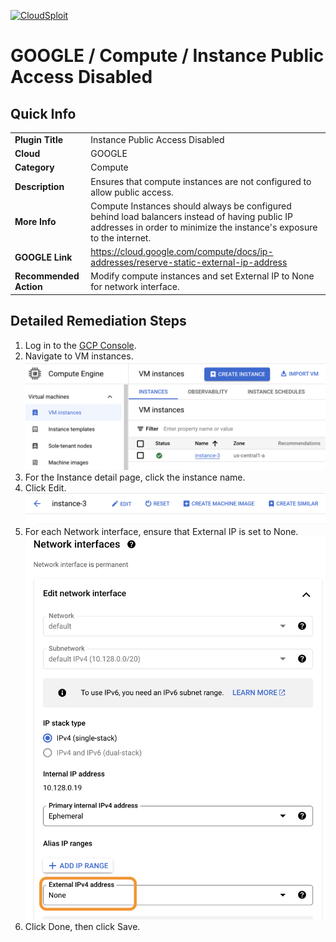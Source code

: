 [![CloudSploit](https://cloudsploit.com/img/logo-new-big-text-100.png "CloudSploit")](https://cloudsploit.com)

# GOOGLE / Compute / Instance Public Access Disabled

## Quick Info

| | |
|-|-|
| **Plugin Title** | Instance Public Access Disabled |
| **Cloud** | GOOGLE |
| **Category** | Compute |
| **Description** | Ensures that compute instances are not configured to allow public access. |
| **More Info** | Compute Instances should always be configured behind load balancers instead of having public IP addresses in order to minimize the instance\'s exposure to the internet. |
| **GOOGLE Link** | https://cloud.google.com/compute/docs/ip-addresses/reserve-static-external-ip-address |
| **Recommended Action** | Modify compute instances and set External IP to None for network interface. |

## Detailed Remediation Steps
1. Log in to the [GCP Console](https://console.cloud.google.com). </br>
2. Navigate to VM instances.</br><img src="/resources/google/compute/instance-public-access-disabled/step2.png"/></br>
3. For the Instance detail page, click the instance name.</br>
4. Click Edit.</br><img src="/resources/google/compute/instance-public-access-disabled/step4.png"/></br>
5. For each Network interface, ensure that External IP is set to None.</br><img src="/resources/google/compute/instance-public-access-disabled/step5.png"/></br>
6. Click Done, then click Save.</br>
